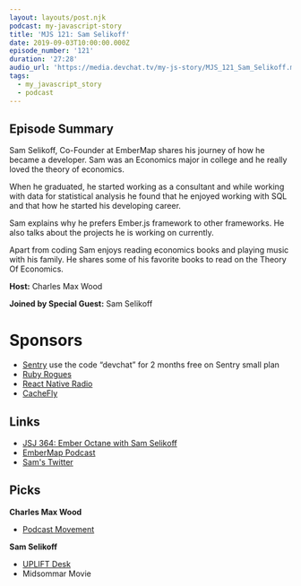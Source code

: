 ```yaml
---
layout: layouts/post.njk
podcast: my-javascript-story
title: 'MJS 121: Sam Selikoff'
date: 2019-09-03T10:00:00.000Z
episode_number: '121'
duration: '27:28'
audio_url: 'https://media.devchat.tv/my-js-story/MJS_121_Sam_Selikoff.mp3'
tags:
  - my_javascript_story
  - podcast
---
```

## Episode Summary

Sam Selikoff, Co-Founder at EmberMap shares his journey of how he became a developer. Sam was an Economics major in college and he really loved the theory of economics. 

When he graduated, he started working as a consultant and while working with data for statistical analysis he found that he enjoyed working with SQL and that how he started his developing career.

Sam explains why he prefers Ember.js framework to other frameworks. He also talks about the projects he is working on currently.

Apart from coding Sam enjoys reading economics books and playing music with his family. He shares some of his favorite books to read on the Theory Of Economics. 

**Host:** Charles Max Wood

**Joined by Special Guest:** Sam Selikoff

# Sponsors

* [Sentry](https://sentry.io/) use the code “devchat” for 2 months free on Sentry small plan
* [Ruby Rogues](https://devchat.tv/ruby-rogues/)
* [React Native Radio](https://devchat.tv/react-native-radio/)
* [CacheFly](https://www.cachefly.com/)

## Links

* [JSJ 364: Ember Octane with Sam Selikoff](https://devchat.tv/js-jabber/jsj-364-ember-octane-with-sam-selikoff/)
* [EmberMap Podcast](https://embermap.com/podcast)
* [Sam's Twitter](https://twitter.com/samselikoff)

## Picks

**Charles Max Wood**

* [Podcast Movement](https://podcastmovement.com)

**Sam Selikoff**

* [UPLIFT Desk](https://www.upliftdesk.com)
* Midsommar  Movie
